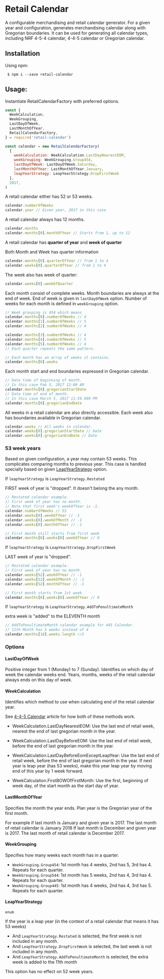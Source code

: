 # Retail Calendar

A configurable merchandising and retail calendar generator. For a given year and configuration, generates merchandising calendar along with Gregorian boundaries. It can be used for generating all calendar types, including NRF 4-5-4 calendar, 4-4-5 calendar or Gregorian calendar.

## Installation

Using npm:

```shell
 $ npm i --save retail-calendar
```

## Usage:

Instantiate RetailCalendarFactory with preferred options.

```javascript
const {
  WeekCalculation,
  WeekGrouping,
  LastDayOfWeek,
  LastMonthOfYear,
  RetailCalendarFactory,
} = require('retail-calendar')

const calendar = new RetailCalendarFactory(
  {
    weekCalculation: WeekCalculation.LastDayNearestEOM,
    weekGrouping: WeekGrouping.Group454,
    lastDayOfWeek: LastDayOfWeek.Saturday,
    lastMonthOfYear: LastMonthOfYear.January,
    leapYearStrategy: LeapYearStrategy.DropFirstWeek
  },
  2017,
)
```

A retail calendar either has 52 or 53 weeks.

```javascript
calendar.numberOfWeeks
calendar.year // Given year, 2017 in this case
```

A retail calendar always has 12 months.

```javascript
calendar.months
calendar.months[0].monthOfYear // Starts from 1, up to 12
```

A retail calendar has **quarter of year** and **week of quarter**

Both Month and Week has quarter information
```javascript
calendar.months[0].quarterOfYear // from 1 to 4
calendar.weeks[0].quarterOfYear // from 1 to 4
```

The week also has week of quarter:
```javascript
calendar.weeks[0].weekOfQuarter
```

Each month consist of complete weeks. Month boundaries are always at the end of week. End of week is given in `lastDayOfWeek` option. Number of weeks for each month is defined in `weekGrouping` option.

```javascript
// Week grouping is 454 which means
calendar.months[0].numberOfWeeks // 4
calendar.months[1].numberOfWeeks // 5
calendar.months[2].numberOfWeeks // 4

calendar.months[3].numberOfWeeks // 4
calendar.months[4].numberOfWeeks // 5
calendar.months[5].numberOfWeeks // 4
// Each quarter repeats the same pattern.

// Each month has an array of weeks it contains.
calendar.months[0].weeks
```

Each month start and end boundaries expressed in Gregorian calendar.

```javascript
// Date time of beginning of month.
// In this case Feb 5, 2017 12:00 AM
calendar.months[0].gregorianStartDate
// Date time of end of month.
// In this case March 5, 2017 11:59.999 PM
calendar.months[0].gregorianEndDate
```

All weeks in a retail calendar are also directly accessible.
Each week also has boundaries available in Gregorian calendar.

```javascript
calendar.weeks // All weeks in calendar.
calendar.weeks[0].gregorianStartDate // Date
calendar.weeks[0].gregorianEndDate // Date
```

### 53 week years

Based on given configuration, a year may contain 53 weeks.
This complicates comparing months to previous year. This case is handled specially based on given [LeapYearStrategy](#LeapYearStrategy) option.

If `leapYearStrategy` is `LeapYearStrategy.Restated`

FIRST week of year is "dropped". It doesn't belong the any month.

```javascript
// Restated calendar example.
// First week of year has no month.
// Note that first week's weekOfYear is -1.
calendar.numberOfWeeks // 53
calendar.weeks[0].weekOfYear // -1
calendar.weeks[0].weekOfMonth // -1
calendar.weeks[0].monthOfYear // -1

// First month still starts from first week
calendar.months[0].weeks[0].weekOfYear // 0
```

If `leapYearStrategy` is `LeapYearStrategy.DropFirstWeek`

LAST week of year is "dropped".

```javascript
// Restated calendar example.
// First week of year has no month.
calendar.weeks[52].weekOfYear // -1
calendar.weeks[52].weekOfMonth // -1
calendar.weeks[52].monthOfYear // -1

// First month starts from 1st week
calendar.months[0].weeks[0].weekOfYear // 0
```

If `leapYearStrategy` is `LeapYearStrategy.AddToPenultimateMonth`

extra week is "added" to the ELEVENTH month

```javascript
// AddToPenultimateMonth calendar example for 445 Calendar.
// 11th Month has 5 weeks instead of 4
calendar.months[10].weeks.length //5
```
### Options

#### LastDayOfWeek

Positive integer from 1 (Monday) to 7 (Sunday). Identifies on which day of week the calendar weeks end. Years, months, weeks of the retail calendar always ends on this day of week.

#### WeekCalculation

Identifies which method to use when calculating end of the retail calendar year.

See [4-4-5 Calendar](https://en.wikipedia.org/wiki/4%E2%80%934%E2%80%935_calendar) article for how both of these methods work.

- WeekCalculation.LastDayNearestEOM: Use the last end of retail week, nearest the end of last gregorian month in the year.

- WeekCalculation.LastDayBeforeEOM: Use the last end of retail week, before the end of last gregorian month in the year.

- WeekCalculation.LastDayBeforeEomExceptLeapYear: Use the last end of retail week, before the end of last gregorian month in the year. If next year is leap year (has 53 weeks), make this year leap year by moving end of this year by 1 week forward.

- WeekCalculation.FirstBOWOfFirstMonth: Use the first, beginning of week day, of the start month as the start day of year.

#### LastMonthOfYear

Specifies the month the year ends. Plan year is the Gregorian year of the first month.

For example if last month is January and given year is 2017. The last month of retail calendar is January 2018
If last month is December and given year is 2017. The last month of retail calendar is December 2017.

#### WeekGrouping

Specifies how many weeks each month has in a quarter.

- `WeekGrouping.Group454`: 1st month has 4 weeks, 2nd has 5, 3rd has 4. Repeats for each quarter.
- `WeekGrouping.Group544`: 1st month has 5 weeks, 2nd has 4, 3rd has 4. Repeats for each quarter.
- `WeekGrouping.Group445`: 1st month has 4 weeks, 2nd has 4, 3rd has 5. Repeats for each quarter.

#### LeapYearStrategy

`enum`

If the year is a leap year (in the context of a retail calendar that means it has 53 weeks)

* And `LeapYearStrategy.Restated` is selected, the first week is not included in any month.
* And `LeapYearStrategy.DropFirstWeek` is selected, the last week is not included in any month.
* And `LeapYearStrategy.AddToPenultimateMonth` is selected, the extra week is added to the 11th month

This option has no effect on 52 week years.
